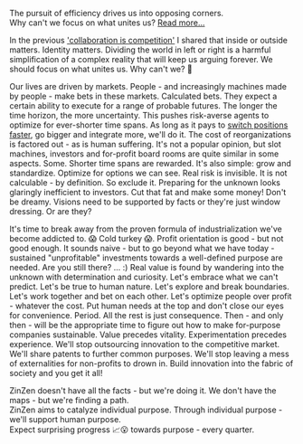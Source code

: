 The pursuit of efficiency drives us into opposing corners.  
Why can't we focus on what unites us? [Read more...](https://blog.zinzen.me/2021/11/05/Effectiveness-is-long-term-efficiency.html)   

In the previous ['collaboration is competition'](https://blog.zinzen.me/2021/10/01/Collaboration-is-competition.html) I shared that inside or outside matters. Identity matters. Dividing the world in left or right is a harmful simplification of a complex reality that will keep us arguing forever. We should focus on what unites us. Why can't we? 🤔

Our lives are driven by markets. People - and increasingly machines made by people - make bets in these markets. Calculated bets. They expect a certain ability to execute for a range of probable futures. The longer the time horizon, the more uncertainty. This pushes risk-averse agents to optimize for ever-shorter time spans. As long as it pays to [switch positions faster](https://arstechnica.com/information-technology/2016/11/private-microwave-networks-financial-hft/), go bigger and integrate more, we'll do it. The cost of reorganizations is factored out - as is human suffering. It's not a popular opinion, but slot machines, investors and for-profit board rooms are quite similar in some aspects. Some. Shorter time spans are rewarded. It's also simple: grow and standardize. Optimize for options we can see. Real risk is invisible. It is not calculable - by definition. So exclude it. Preparing for the unknown looks glaringly inefficient to investors. Cut that fat and make some money! Don't be dreamy. Visions need to be supported by facts or they're just window dressing. Or are they?

It's time to break away from the proven formula of industrialization we've become addicted to. 😱 Cold turkey 😱. Profit orientation is good - but not good enough. It sounds naive - but to go beyond what we have today - sustained "unprofitable" investments towards a well-defined purpose are needed. Are you still there? ... :) Real value is found by wandering into the unknown with determination and curiosity. Let's embrace what we can't predict. Let's be true to human nature. Let's explore and break boundaries. Let's work together and bet on each other. Let's optimize people over profit - whatever the cost. Put human needs at the top and don't close our eyes for convenience. Period. All the rest is just consequence. Then - and only then - will be the appropriate time to figure out how to make for-purpose companies sustainable. Value precedes vitality. Experimentation precedes experience. We'll stop outsourcing innovation to the competitive market. We'll share patents to further common purposes. We'll stop leaving a mess of externalities for non-profits to drown in. Build innovation into the fabric of society and you get it all! 

ZinZen doesn't have all the facts - but we're doing it. We don't have the maps - but we're finding a path.  
ZinZen aims to catalyze individual purpose. Through individual purpose - we'll support human purpose.  
Expect surprising progress 📈😮 towards purpose - every quarter.